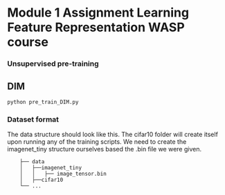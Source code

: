 # Module 1 Assignment Learning Feature Representation WASP course 

### Unsupervised pre-training

## DIM

```python pre_train_DIM.py```

### Dataset format

The data structure should look like this. The cifar10 folder will create itself upon running any of the training scripts. We need to create the imagenet_tiny structure ourselves based the .bin file we were given.

        ├── data
        │   ├──imagenet_tiny
        │   │   ├── image_tensor.bin        
        │   ├──cifar10
        └── ...
